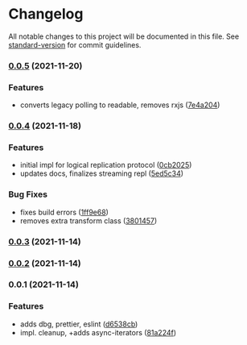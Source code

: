 # Changelog

All notable changes to this project will be documented in this file. See [standard-version](https://github.com/conventional-changelog/standard-version) for commit guidelines.

### [0.0.5](https://github.com/Figedi/node-wal2json/compare/v0.0.4...v0.0.5) (2021-11-20)


### Features

* converts legacy polling to readable, removes rxjs ([7e4a204](https://github.com/Figedi/node-wal2json/commit/7e4a204f563241b6811e643f70272b9f3bd89b21))

### [0.0.4](https://github.com/Figedi/node-wal2json/compare/v0.0.3...v0.0.4) (2021-11-18)


### Features

* initial impl for logical replication protocol ([0cb2025](https://github.com/Figedi/node-wal2json/commit/0cb2025fec2ddf776d0b06ef9e7de7e28c6e7531))
* updates docs, finalizes streaming repl ([5ed5c34](https://github.com/Figedi/node-wal2json/commit/5ed5c34e22d5ec6255a3c4bc193482e98e3ac537))


### Bug Fixes

* fixes build errors ([1ff9e68](https://github.com/Figedi/node-wal2json/commit/1ff9e681bc1b07db3b5aa63d1ef6e2391df72a15))
* removes extra transform class ([3801457](https://github.com/Figedi/node-wal2json/commit/3801457447e7bd934f27dddbe30060012d4b783c))

### [0.0.3](https://github.com/Figedi/node-wal2json/compare/v0.0.2...v0.0.3) (2021-11-14)

### [0.0.2](https://github.com/Figedi/node-wal2json/compare/v0.0.1...v0.0.2) (2021-11-14)

### 0.0.1 (2021-11-14)


### Features

* adds dbg, prettier, eslint ([d6538cb](https://github.com/Figedi/node-wal2json/commit/d6538cb1354daf04bb25742d3fa26bc01acb5719))
* impl. cleanup, +adds async-iterators ([81a224f](https://github.com/Figedi/node-wal2json/commit/81a224f04484ff00b3ee9828ab0b8cf161720233))
